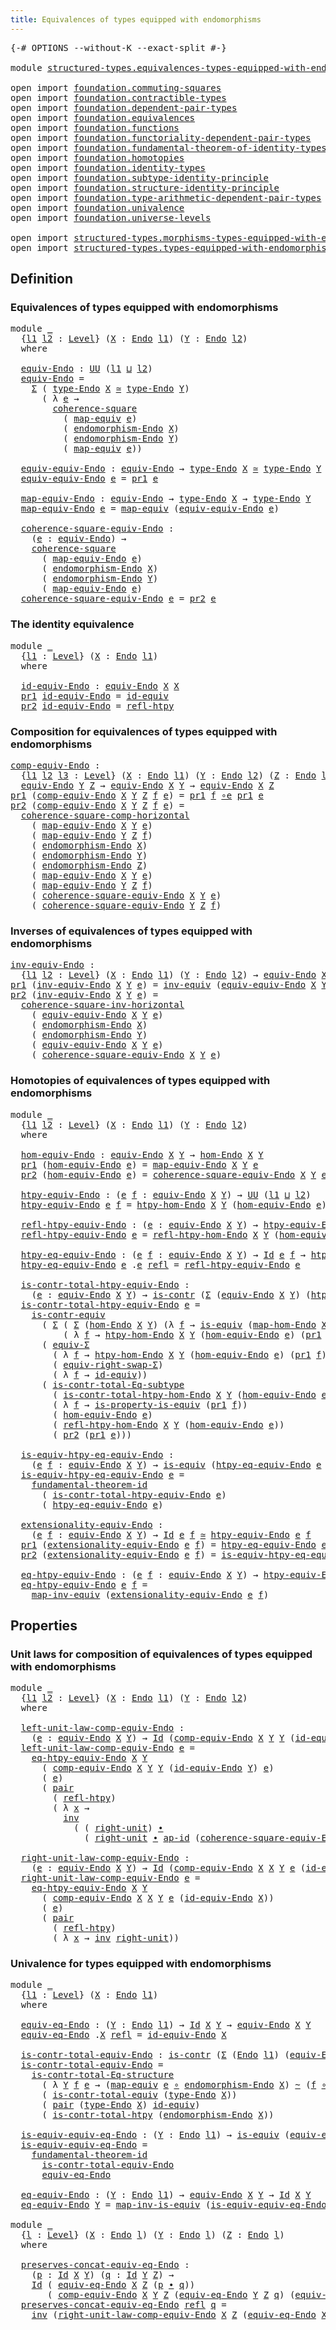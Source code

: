 ```yaml
---
title: Equivalences of types equipped with endomorphisms
---
```


<pre class="Agda"><a id="75" class="Symbol">{-#</a> <a id="79" class="Keyword">OPTIONS</a> <a id="87" class="Pragma">--without-K</a> <a id="99" class="Pragma">--exact-split</a> <a id="113" class="Symbol">#-}</a>

<a id="118" class="Keyword">module</a> <a id="125" href="structured-types.equivalences-types-equipped-with-endomorphisms.html" class="Module">structured-types.equivalences-types-equipped-with-endomorphisms</a> <a id="189" class="Keyword">where</a>

<a id="196" class="Keyword">open</a> <a id="201" class="Keyword">import</a> <a id="208" href="foundation.commuting-squares.html" class="Module">foundation.commuting-squares</a>
<a id="237" class="Keyword">open</a> <a id="242" class="Keyword">import</a> <a id="249" href="foundation.contractible-types.html" class="Module">foundation.contractible-types</a>
<a id="279" class="Keyword">open</a> <a id="284" class="Keyword">import</a> <a id="291" href="foundation.dependent-pair-types.html" class="Module">foundation.dependent-pair-types</a>
<a id="323" class="Keyword">open</a> <a id="328" class="Keyword">import</a> <a id="335" href="foundation.equivalences.html" class="Module">foundation.equivalences</a>
<a id="359" class="Keyword">open</a> <a id="364" class="Keyword">import</a> <a id="371" href="foundation.functions.html" class="Module">foundation.functions</a>
<a id="392" class="Keyword">open</a> <a id="397" class="Keyword">import</a> <a id="404" href="foundation.functoriality-dependent-pair-types.html" class="Module">foundation.functoriality-dependent-pair-types</a>
<a id="450" class="Keyword">open</a> <a id="455" class="Keyword">import</a> <a id="462" href="foundation.fundamental-theorem-of-identity-types.html" class="Module">foundation.fundamental-theorem-of-identity-types</a>
<a id="511" class="Keyword">open</a> <a id="516" class="Keyword">import</a> <a id="523" href="foundation.homotopies.html" class="Module">foundation.homotopies</a>
<a id="545" class="Keyword">open</a> <a id="550" class="Keyword">import</a> <a id="557" href="foundation.identity-types.html" class="Module">foundation.identity-types</a>
<a id="583" class="Keyword">open</a> <a id="588" class="Keyword">import</a> <a id="595" href="foundation.subtype-identity-principle.html" class="Module">foundation.subtype-identity-principle</a>
<a id="633" class="Keyword">open</a> <a id="638" class="Keyword">import</a> <a id="645" href="foundation.structure-identity-principle.html" class="Module">foundation.structure-identity-principle</a>
<a id="685" class="Keyword">open</a> <a id="690" class="Keyword">import</a> <a id="697" href="foundation.type-arithmetic-dependent-pair-types.html" class="Module">foundation.type-arithmetic-dependent-pair-types</a>
<a id="745" class="Keyword">open</a> <a id="750" class="Keyword">import</a> <a id="757" href="foundation.univalence.html" class="Module">foundation.univalence</a>
<a id="779" class="Keyword">open</a> <a id="784" class="Keyword">import</a> <a id="791" href="foundation.universe-levels.html" class="Module">foundation.universe-levels</a>

<a id="819" class="Keyword">open</a> <a id="824" class="Keyword">import</a> <a id="831" href="structured-types.morphisms-types-equipped-with-endomorphisms.html" class="Module">structured-types.morphisms-types-equipped-with-endomorphisms</a>
<a id="892" class="Keyword">open</a> <a id="897" class="Keyword">import</a> <a id="904" href="structured-types.types-equipped-with-endomorphisms.html" class="Module">structured-types.types-equipped-with-endomorphisms</a>
</pre>
## Definition

### Equivalences of types equipped with endomorphisms

<pre class="Agda"><a id="1038" class="Keyword">module</a> <a id="1045" href="structured-types.equivalences-types-equipped-with-endomorphisms.html#1045" class="Module">_</a>
  <a id="1049" class="Symbol">{</a><a id="1050" href="structured-types.equivalences-types-equipped-with-endomorphisms.html#1050" class="Bound">l1</a> <a id="1053" href="structured-types.equivalences-types-equipped-with-endomorphisms.html#1053" class="Bound">l2</a> <a id="1056" class="Symbol">:</a> <a id="1058" href="Agda.Primitive.html#597" class="Postulate">Level</a><a id="1063" class="Symbol">}</a> <a id="1065" class="Symbol">(</a><a id="1066" href="structured-types.equivalences-types-equipped-with-endomorphisms.html#1066" class="Bound">X</a> <a id="1068" class="Symbol">:</a> <a id="1070" href="structured-types.types-equipped-with-endomorphisms.html#454" class="Function">Endo</a> <a id="1075" href="structured-types.equivalences-types-equipped-with-endomorphisms.html#1050" class="Bound">l1</a><a id="1077" class="Symbol">)</a> <a id="1079" class="Symbol">(</a><a id="1080" href="structured-types.equivalences-types-equipped-with-endomorphisms.html#1080" class="Bound">Y</a> <a id="1082" class="Symbol">:</a> <a id="1084" href="structured-types.types-equipped-with-endomorphisms.html#454" class="Function">Endo</a> <a id="1089" href="structured-types.equivalences-types-equipped-with-endomorphisms.html#1053" class="Bound">l2</a><a id="1091" class="Symbol">)</a>
  <a id="1095" class="Keyword">where</a>

  <a id="1104" href="structured-types.equivalences-types-equipped-with-endomorphisms.html#1104" class="Function">equiv-Endo</a> <a id="1115" class="Symbol">:</a> <a id="1117" href="foundation-core.universe-levels.html#235" class="Primitive">UU</a> <a id="1120" class="Symbol">(</a><a id="1121" href="structured-types.equivalences-types-equipped-with-endomorphisms.html#1050" class="Bound">l1</a> <a id="1124" href="Agda.Primitive.html#810" class="Primitive Operator">⊔</a> <a id="1126" href="structured-types.equivalences-types-equipped-with-endomorphisms.html#1053" class="Bound">l2</a><a id="1128" class="Symbol">)</a>
  <a id="1132" href="structured-types.equivalences-types-equipped-with-endomorphisms.html#1104" class="Function">equiv-Endo</a> <a id="1143" class="Symbol">=</a>
    <a id="1149" href="foundation-core.dependent-pair-types.html#515" class="Record">Σ</a> <a id="1151" class="Symbol">(</a> <a id="1153" href="structured-types.types-equipped-with-endomorphisms.html#558" class="Function">type-Endo</a> <a id="1163" href="structured-types.equivalences-types-equipped-with-endomorphisms.html#1066" class="Bound">X</a> <a id="1165" href="foundation-core.equivalences.html#1621" class="Function Operator">≃</a> <a id="1167" href="structured-types.types-equipped-with-endomorphisms.html#558" class="Function">type-Endo</a> <a id="1177" href="structured-types.equivalences-types-equipped-with-endomorphisms.html#1080" class="Bound">Y</a><a id="1178" class="Symbol">)</a>
      <a id="1186" class="Symbol">(</a> <a id="1188" class="Symbol">λ</a> <a id="1190" href="structured-types.equivalences-types-equipped-with-endomorphisms.html#1190" class="Bound">e</a> <a id="1192" class="Symbol">→</a>
        <a id="1202" href="foundation-core.commuting-squares.html#545" class="Function">coherence-square</a>
          <a id="1229" class="Symbol">(</a> <a id="1231" href="foundation-core.equivalences.html#1821" class="Function">map-equiv</a> <a id="1241" href="structured-types.equivalences-types-equipped-with-endomorphisms.html#1190" class="Bound">e</a><a id="1242" class="Symbol">)</a>
          <a id="1254" class="Symbol">(</a> <a id="1256" href="structured-types.types-equipped-with-endomorphisms.html#598" class="Function">endomorphism-Endo</a> <a id="1274" href="structured-types.equivalences-types-equipped-with-endomorphisms.html#1066" class="Bound">X</a><a id="1275" class="Symbol">)</a>
          <a id="1287" class="Symbol">(</a> <a id="1289" href="structured-types.types-equipped-with-endomorphisms.html#598" class="Function">endomorphism-Endo</a> <a id="1307" href="structured-types.equivalences-types-equipped-with-endomorphisms.html#1080" class="Bound">Y</a><a id="1308" class="Symbol">)</a>
          <a id="1320" class="Symbol">(</a> <a id="1322" href="foundation-core.equivalences.html#1821" class="Function">map-equiv</a> <a id="1332" href="structured-types.equivalences-types-equipped-with-endomorphisms.html#1190" class="Bound">e</a><a id="1333" class="Symbol">))</a>

  <a id="1339" href="structured-types.equivalences-types-equipped-with-endomorphisms.html#1339" class="Function">equiv-equiv-Endo</a> <a id="1356" class="Symbol">:</a> <a id="1358" href="structured-types.equivalences-types-equipped-with-endomorphisms.html#1104" class="Function">equiv-Endo</a> <a id="1369" class="Symbol">→</a> <a id="1371" href="structured-types.types-equipped-with-endomorphisms.html#558" class="Function">type-Endo</a> <a id="1381" href="structured-types.equivalences-types-equipped-with-endomorphisms.html#1066" class="Bound">X</a> <a id="1383" href="foundation-core.equivalences.html#1621" class="Function Operator">≃</a> <a id="1385" href="structured-types.types-equipped-with-endomorphisms.html#558" class="Function">type-Endo</a> <a id="1395" href="structured-types.equivalences-types-equipped-with-endomorphisms.html#1080" class="Bound">Y</a>
  <a id="1399" href="structured-types.equivalences-types-equipped-with-endomorphisms.html#1339" class="Function">equiv-equiv-Endo</a> <a id="1416" href="structured-types.equivalences-types-equipped-with-endomorphisms.html#1416" class="Bound">e</a> <a id="1418" class="Symbol">=</a> <a id="1420" href="foundation-core.dependent-pair-types.html#605" class="Field">pr1</a> <a id="1424" href="structured-types.equivalences-types-equipped-with-endomorphisms.html#1416" class="Bound">e</a>
  
  <a id="1431" href="structured-types.equivalences-types-equipped-with-endomorphisms.html#1431" class="Function">map-equiv-Endo</a> <a id="1446" class="Symbol">:</a> <a id="1448" href="structured-types.equivalences-types-equipped-with-endomorphisms.html#1104" class="Function">equiv-Endo</a> <a id="1459" class="Symbol">→</a> <a id="1461" href="structured-types.types-equipped-with-endomorphisms.html#558" class="Function">type-Endo</a> <a id="1471" href="structured-types.equivalences-types-equipped-with-endomorphisms.html#1066" class="Bound">X</a> <a id="1473" class="Symbol">→</a> <a id="1475" href="structured-types.types-equipped-with-endomorphisms.html#558" class="Function">type-Endo</a> <a id="1485" href="structured-types.equivalences-types-equipped-with-endomorphisms.html#1080" class="Bound">Y</a>
  <a id="1489" href="structured-types.equivalences-types-equipped-with-endomorphisms.html#1431" class="Function">map-equiv-Endo</a> <a id="1504" href="structured-types.equivalences-types-equipped-with-endomorphisms.html#1504" class="Bound">e</a> <a id="1506" class="Symbol">=</a> <a id="1508" href="foundation-core.equivalences.html#1821" class="Function">map-equiv</a> <a id="1518" class="Symbol">(</a><a id="1519" href="structured-types.equivalences-types-equipped-with-endomorphisms.html#1339" class="Function">equiv-equiv-Endo</a> <a id="1536" href="structured-types.equivalences-types-equipped-with-endomorphisms.html#1504" class="Bound">e</a><a id="1537" class="Symbol">)</a>

  <a id="1542" href="structured-types.equivalences-types-equipped-with-endomorphisms.html#1542" class="Function">coherence-square-equiv-Endo</a> <a id="1570" class="Symbol">:</a>
    <a id="1576" class="Symbol">(</a><a id="1577" href="structured-types.equivalences-types-equipped-with-endomorphisms.html#1577" class="Bound">e</a> <a id="1579" class="Symbol">:</a> <a id="1581" href="structured-types.equivalences-types-equipped-with-endomorphisms.html#1104" class="Function">equiv-Endo</a><a id="1591" class="Symbol">)</a> <a id="1593" class="Symbol">→</a>
    <a id="1599" href="foundation-core.commuting-squares.html#545" class="Function">coherence-square</a>
      <a id="1622" class="Symbol">(</a> <a id="1624" href="structured-types.equivalences-types-equipped-with-endomorphisms.html#1431" class="Function">map-equiv-Endo</a> <a id="1639" href="structured-types.equivalences-types-equipped-with-endomorphisms.html#1577" class="Bound">e</a><a id="1640" class="Symbol">)</a>
      <a id="1648" class="Symbol">(</a> <a id="1650" href="structured-types.types-equipped-with-endomorphisms.html#598" class="Function">endomorphism-Endo</a> <a id="1668" href="structured-types.equivalences-types-equipped-with-endomorphisms.html#1066" class="Bound">X</a><a id="1669" class="Symbol">)</a>
      <a id="1677" class="Symbol">(</a> <a id="1679" href="structured-types.types-equipped-with-endomorphisms.html#598" class="Function">endomorphism-Endo</a> <a id="1697" href="structured-types.equivalences-types-equipped-with-endomorphisms.html#1080" class="Bound">Y</a><a id="1698" class="Symbol">)</a>
      <a id="1706" class="Symbol">(</a> <a id="1708" href="structured-types.equivalences-types-equipped-with-endomorphisms.html#1431" class="Function">map-equiv-Endo</a> <a id="1723" href="structured-types.equivalences-types-equipped-with-endomorphisms.html#1577" class="Bound">e</a><a id="1724" class="Symbol">)</a>
  <a id="1728" href="structured-types.equivalences-types-equipped-with-endomorphisms.html#1542" class="Function">coherence-square-equiv-Endo</a> <a id="1756" href="structured-types.equivalences-types-equipped-with-endomorphisms.html#1756" class="Bound">e</a> <a id="1758" class="Symbol">=</a> <a id="1760" href="foundation-core.dependent-pair-types.html#617" class="Field">pr2</a> <a id="1764" href="structured-types.equivalences-types-equipped-with-endomorphisms.html#1756" class="Bound">e</a>
</pre>
### The identity equivalence 

<pre class="Agda"><a id="1810" class="Keyword">module</a> <a id="1817" href="structured-types.equivalences-types-equipped-with-endomorphisms.html#1817" class="Module">_</a>
  <a id="1821" class="Symbol">{</a><a id="1822" href="structured-types.equivalences-types-equipped-with-endomorphisms.html#1822" class="Bound">l1</a> <a id="1825" class="Symbol">:</a> <a id="1827" href="Agda.Primitive.html#597" class="Postulate">Level</a><a id="1832" class="Symbol">}</a> <a id="1834" class="Symbol">(</a><a id="1835" href="structured-types.equivalences-types-equipped-with-endomorphisms.html#1835" class="Bound">X</a> <a id="1837" class="Symbol">:</a> <a id="1839" href="structured-types.types-equipped-with-endomorphisms.html#454" class="Function">Endo</a> <a id="1844" href="structured-types.equivalences-types-equipped-with-endomorphisms.html#1822" class="Bound">l1</a><a id="1846" class="Symbol">)</a>
  <a id="1850" class="Keyword">where</a>

  <a id="1859" href="structured-types.equivalences-types-equipped-with-endomorphisms.html#1859" class="Function">id-equiv-Endo</a> <a id="1873" class="Symbol">:</a> <a id="1875" href="structured-types.equivalences-types-equipped-with-endomorphisms.html#1104" class="Function">equiv-Endo</a> <a id="1886" href="structured-types.equivalences-types-equipped-with-endomorphisms.html#1835" class="Bound">X</a> <a id="1888" href="structured-types.equivalences-types-equipped-with-endomorphisms.html#1835" class="Bound">X</a>
  <a id="1892" href="foundation-core.dependent-pair-types.html#605" class="Field">pr1</a> <a id="1896" href="structured-types.equivalences-types-equipped-with-endomorphisms.html#1859" class="Function">id-equiv-Endo</a> <a id="1910" class="Symbol">=</a> <a id="1912" href="foundation-core.equivalences.html#2494" class="Function">id-equiv</a>
  <a id="1923" href="foundation-core.dependent-pair-types.html#617" class="Field">pr2</a> <a id="1927" href="structured-types.equivalences-types-equipped-with-endomorphisms.html#1859" class="Function">id-equiv-Endo</a> <a id="1941" class="Symbol">=</a> <a id="1943" href="foundation-core.homotopies.html#1368" class="Function">refl-htpy</a>
</pre>
### Composition for equivalences of types equipped with endomorphisms

<pre class="Agda"><a id="comp-equiv-Endo"></a><a id="2037" href="structured-types.equivalences-types-equipped-with-endomorphisms.html#2037" class="Function">comp-equiv-Endo</a> <a id="2053" class="Symbol">:</a>
  <a id="2057" class="Symbol">{</a><a id="2058" href="structured-types.equivalences-types-equipped-with-endomorphisms.html#2058" class="Bound">l1</a> <a id="2061" href="structured-types.equivalences-types-equipped-with-endomorphisms.html#2061" class="Bound">l2</a> <a id="2064" href="structured-types.equivalences-types-equipped-with-endomorphisms.html#2064" class="Bound">l3</a> <a id="2067" class="Symbol">:</a> <a id="2069" href="Agda.Primitive.html#597" class="Postulate">Level</a><a id="2074" class="Symbol">}</a> <a id="2076" class="Symbol">(</a><a id="2077" href="structured-types.equivalences-types-equipped-with-endomorphisms.html#2077" class="Bound">X</a> <a id="2079" class="Symbol">:</a> <a id="2081" href="structured-types.types-equipped-with-endomorphisms.html#454" class="Function">Endo</a> <a id="2086" href="structured-types.equivalences-types-equipped-with-endomorphisms.html#2058" class="Bound">l1</a><a id="2088" class="Symbol">)</a> <a id="2090" class="Symbol">(</a><a id="2091" href="structured-types.equivalences-types-equipped-with-endomorphisms.html#2091" class="Bound">Y</a> <a id="2093" class="Symbol">:</a> <a id="2095" href="structured-types.types-equipped-with-endomorphisms.html#454" class="Function">Endo</a> <a id="2100" href="structured-types.equivalences-types-equipped-with-endomorphisms.html#2061" class="Bound">l2</a><a id="2102" class="Symbol">)</a> <a id="2104" class="Symbol">(</a><a id="2105" href="structured-types.equivalences-types-equipped-with-endomorphisms.html#2105" class="Bound">Z</a> <a id="2107" class="Symbol">:</a> <a id="2109" href="structured-types.types-equipped-with-endomorphisms.html#454" class="Function">Endo</a> <a id="2114" href="structured-types.equivalences-types-equipped-with-endomorphisms.html#2064" class="Bound">l3</a><a id="2116" class="Symbol">)</a> <a id="2118" class="Symbol">→</a>
  <a id="2122" href="structured-types.equivalences-types-equipped-with-endomorphisms.html#1104" class="Function">equiv-Endo</a> <a id="2133" href="structured-types.equivalences-types-equipped-with-endomorphisms.html#2091" class="Bound">Y</a> <a id="2135" href="structured-types.equivalences-types-equipped-with-endomorphisms.html#2105" class="Bound">Z</a> <a id="2137" class="Symbol">→</a> <a id="2139" href="structured-types.equivalences-types-equipped-with-endomorphisms.html#1104" class="Function">equiv-Endo</a> <a id="2150" href="structured-types.equivalences-types-equipped-with-endomorphisms.html#2077" class="Bound">X</a> <a id="2152" href="structured-types.equivalences-types-equipped-with-endomorphisms.html#2091" class="Bound">Y</a> <a id="2154" class="Symbol">→</a> <a id="2156" href="structured-types.equivalences-types-equipped-with-endomorphisms.html#1104" class="Function">equiv-Endo</a> <a id="2167" href="structured-types.equivalences-types-equipped-with-endomorphisms.html#2077" class="Bound">X</a> <a id="2169" href="structured-types.equivalences-types-equipped-with-endomorphisms.html#2105" class="Bound">Z</a>
<a id="2171" href="foundation-core.dependent-pair-types.html#605" class="Field">pr1</a> <a id="2175" class="Symbol">(</a><a id="2176" href="structured-types.equivalences-types-equipped-with-endomorphisms.html#2037" class="Function">comp-equiv-Endo</a> <a id="2192" href="structured-types.equivalences-types-equipped-with-endomorphisms.html#2192" class="Bound">X</a> <a id="2194" href="structured-types.equivalences-types-equipped-with-endomorphisms.html#2194" class="Bound">Y</a> <a id="2196" href="structured-types.equivalences-types-equipped-with-endomorphisms.html#2196" class="Bound">Z</a> <a id="2198" href="structured-types.equivalences-types-equipped-with-endomorphisms.html#2198" class="Bound">f</a> <a id="2200" href="structured-types.equivalences-types-equipped-with-endomorphisms.html#2200" class="Bound">e</a><a id="2201" class="Symbol">)</a> <a id="2203" class="Symbol">=</a> <a id="2205" href="foundation-core.dependent-pair-types.html#605" class="Field">pr1</a> <a id="2209" href="structured-types.equivalences-types-equipped-with-endomorphisms.html#2198" class="Bound">f</a> <a id="2211" href="foundation-core.equivalences.html#7869" class="Function Operator">∘e</a> <a id="2214" href="foundation-core.dependent-pair-types.html#605" class="Field">pr1</a> <a id="2218" href="structured-types.equivalences-types-equipped-with-endomorphisms.html#2200" class="Bound">e</a>
<a id="2220" href="foundation-core.dependent-pair-types.html#617" class="Field">pr2</a> <a id="2224" class="Symbol">(</a><a id="2225" href="structured-types.equivalences-types-equipped-with-endomorphisms.html#2037" class="Function">comp-equiv-Endo</a> <a id="2241" href="structured-types.equivalences-types-equipped-with-endomorphisms.html#2241" class="Bound">X</a> <a id="2243" href="structured-types.equivalences-types-equipped-with-endomorphisms.html#2243" class="Bound">Y</a> <a id="2245" href="structured-types.equivalences-types-equipped-with-endomorphisms.html#2245" class="Bound">Z</a> <a id="2247" href="structured-types.equivalences-types-equipped-with-endomorphisms.html#2247" class="Bound">f</a> <a id="2249" href="structured-types.equivalences-types-equipped-with-endomorphisms.html#2249" class="Bound">e</a><a id="2250" class="Symbol">)</a> <a id="2252" class="Symbol">=</a>
  <a id="2256" href="foundation-core.commuting-squares.html#881" class="Function">coherence-square-comp-horizontal</a>
    <a id="2293" class="Symbol">(</a> <a id="2295" href="structured-types.equivalences-types-equipped-with-endomorphisms.html#1431" class="Function">map-equiv-Endo</a> <a id="2310" href="structured-types.equivalences-types-equipped-with-endomorphisms.html#2241" class="Bound">X</a> <a id="2312" href="structured-types.equivalences-types-equipped-with-endomorphisms.html#2243" class="Bound">Y</a> <a id="2314" href="structured-types.equivalences-types-equipped-with-endomorphisms.html#2249" class="Bound">e</a><a id="2315" class="Symbol">)</a>
    <a id="2321" class="Symbol">(</a> <a id="2323" href="structured-types.equivalences-types-equipped-with-endomorphisms.html#1431" class="Function">map-equiv-Endo</a> <a id="2338" href="structured-types.equivalences-types-equipped-with-endomorphisms.html#2243" class="Bound">Y</a> <a id="2340" href="structured-types.equivalences-types-equipped-with-endomorphisms.html#2245" class="Bound">Z</a> <a id="2342" href="structured-types.equivalences-types-equipped-with-endomorphisms.html#2247" class="Bound">f</a><a id="2343" class="Symbol">)</a>
    <a id="2349" class="Symbol">(</a> <a id="2351" href="structured-types.types-equipped-with-endomorphisms.html#598" class="Function">endomorphism-Endo</a> <a id="2369" href="structured-types.equivalences-types-equipped-with-endomorphisms.html#2241" class="Bound">X</a><a id="2370" class="Symbol">)</a>
    <a id="2376" class="Symbol">(</a> <a id="2378" href="structured-types.types-equipped-with-endomorphisms.html#598" class="Function">endomorphism-Endo</a> <a id="2396" href="structured-types.equivalences-types-equipped-with-endomorphisms.html#2243" class="Bound">Y</a><a id="2397" class="Symbol">)</a>
    <a id="2403" class="Symbol">(</a> <a id="2405" href="structured-types.types-equipped-with-endomorphisms.html#598" class="Function">endomorphism-Endo</a> <a id="2423" href="structured-types.equivalences-types-equipped-with-endomorphisms.html#2245" class="Bound">Z</a><a id="2424" class="Symbol">)</a>
    <a id="2430" class="Symbol">(</a> <a id="2432" href="structured-types.equivalences-types-equipped-with-endomorphisms.html#1431" class="Function">map-equiv-Endo</a> <a id="2447" href="structured-types.equivalences-types-equipped-with-endomorphisms.html#2241" class="Bound">X</a> <a id="2449" href="structured-types.equivalences-types-equipped-with-endomorphisms.html#2243" class="Bound">Y</a> <a id="2451" href="structured-types.equivalences-types-equipped-with-endomorphisms.html#2249" class="Bound">e</a><a id="2452" class="Symbol">)</a>
    <a id="2458" class="Symbol">(</a> <a id="2460" href="structured-types.equivalences-types-equipped-with-endomorphisms.html#1431" class="Function">map-equiv-Endo</a> <a id="2475" href="structured-types.equivalences-types-equipped-with-endomorphisms.html#2243" class="Bound">Y</a> <a id="2477" href="structured-types.equivalences-types-equipped-with-endomorphisms.html#2245" class="Bound">Z</a> <a id="2479" href="structured-types.equivalences-types-equipped-with-endomorphisms.html#2247" class="Bound">f</a><a id="2480" class="Symbol">)</a>
    <a id="2486" class="Symbol">(</a> <a id="2488" href="structured-types.equivalences-types-equipped-with-endomorphisms.html#1542" class="Function">coherence-square-equiv-Endo</a> <a id="2516" href="structured-types.equivalences-types-equipped-with-endomorphisms.html#2241" class="Bound">X</a> <a id="2518" href="structured-types.equivalences-types-equipped-with-endomorphisms.html#2243" class="Bound">Y</a> <a id="2520" href="structured-types.equivalences-types-equipped-with-endomorphisms.html#2249" class="Bound">e</a><a id="2521" class="Symbol">)</a>
    <a id="2527" class="Symbol">(</a> <a id="2529" href="structured-types.equivalences-types-equipped-with-endomorphisms.html#1542" class="Function">coherence-square-equiv-Endo</a> <a id="2557" href="structured-types.equivalences-types-equipped-with-endomorphisms.html#2243" class="Bound">Y</a> <a id="2559" href="structured-types.equivalences-types-equipped-with-endomorphisms.html#2245" class="Bound">Z</a> <a id="2561" href="structured-types.equivalences-types-equipped-with-endomorphisms.html#2247" class="Bound">f</a><a id="2562" class="Symbol">)</a>
</pre>
### Inverses of equivalences of types equipped with endomorphisms

<pre class="Agda"><a id="inv-equiv-Endo"></a><a id="2644" href="structured-types.equivalences-types-equipped-with-endomorphisms.html#2644" class="Function">inv-equiv-Endo</a> <a id="2659" class="Symbol">:</a>
  <a id="2663" class="Symbol">{</a><a id="2664" href="structured-types.equivalences-types-equipped-with-endomorphisms.html#2664" class="Bound">l1</a> <a id="2667" href="structured-types.equivalences-types-equipped-with-endomorphisms.html#2667" class="Bound">l2</a> <a id="2670" class="Symbol">:</a> <a id="2672" href="Agda.Primitive.html#597" class="Postulate">Level</a><a id="2677" class="Symbol">}</a> <a id="2679" class="Symbol">(</a><a id="2680" href="structured-types.equivalences-types-equipped-with-endomorphisms.html#2680" class="Bound">X</a> <a id="2682" class="Symbol">:</a> <a id="2684" href="structured-types.types-equipped-with-endomorphisms.html#454" class="Function">Endo</a> <a id="2689" href="structured-types.equivalences-types-equipped-with-endomorphisms.html#2664" class="Bound">l1</a><a id="2691" class="Symbol">)</a> <a id="2693" class="Symbol">(</a><a id="2694" href="structured-types.equivalences-types-equipped-with-endomorphisms.html#2694" class="Bound">Y</a> <a id="2696" class="Symbol">:</a> <a id="2698" href="structured-types.types-equipped-with-endomorphisms.html#454" class="Function">Endo</a> <a id="2703" href="structured-types.equivalences-types-equipped-with-endomorphisms.html#2667" class="Bound">l2</a><a id="2705" class="Symbol">)</a> <a id="2707" class="Symbol">→</a> <a id="2709" href="structured-types.equivalences-types-equipped-with-endomorphisms.html#1104" class="Function">equiv-Endo</a> <a id="2720" href="structured-types.equivalences-types-equipped-with-endomorphisms.html#2680" class="Bound">X</a> <a id="2722" href="structured-types.equivalences-types-equipped-with-endomorphisms.html#2694" class="Bound">Y</a> <a id="2724" class="Symbol">→</a> <a id="2726" href="structured-types.equivalences-types-equipped-with-endomorphisms.html#1104" class="Function">equiv-Endo</a> <a id="2737" href="structured-types.equivalences-types-equipped-with-endomorphisms.html#2694" class="Bound">Y</a> <a id="2739" href="structured-types.equivalences-types-equipped-with-endomorphisms.html#2680" class="Bound">X</a>
<a id="2741" href="foundation-core.dependent-pair-types.html#605" class="Field">pr1</a> <a id="2745" class="Symbol">(</a><a id="2746" href="structured-types.equivalences-types-equipped-with-endomorphisms.html#2644" class="Function">inv-equiv-Endo</a> <a id="2761" href="structured-types.equivalences-types-equipped-with-endomorphisms.html#2761" class="Bound">X</a> <a id="2763" href="structured-types.equivalences-types-equipped-with-endomorphisms.html#2763" class="Bound">Y</a> <a id="2765" href="structured-types.equivalences-types-equipped-with-endomorphisms.html#2765" class="Bound">e</a><a id="2766" class="Symbol">)</a> <a id="2768" class="Symbol">=</a> <a id="2770" href="foundation-core.equivalences.html#5721" class="Function">inv-equiv</a> <a id="2780" class="Symbol">(</a><a id="2781" href="structured-types.equivalences-types-equipped-with-endomorphisms.html#1339" class="Function">equiv-equiv-Endo</a> <a id="2798" href="structured-types.equivalences-types-equipped-with-endomorphisms.html#2761" class="Bound">X</a> <a id="2800" href="structured-types.equivalences-types-equipped-with-endomorphisms.html#2763" class="Bound">Y</a> <a id="2802" href="structured-types.equivalences-types-equipped-with-endomorphisms.html#2765" class="Bound">e</a><a id="2803" class="Symbol">)</a>
<a id="2805" href="foundation-core.dependent-pair-types.html#617" class="Field">pr2</a> <a id="2809" class="Symbol">(</a><a id="2810" href="structured-types.equivalences-types-equipped-with-endomorphisms.html#2644" class="Function">inv-equiv-Endo</a> <a id="2825" href="structured-types.equivalences-types-equipped-with-endomorphisms.html#2825" class="Bound">X</a> <a id="2827" href="structured-types.equivalences-types-equipped-with-endomorphisms.html#2827" class="Bound">Y</a> <a id="2829" href="structured-types.equivalences-types-equipped-with-endomorphisms.html#2829" class="Bound">e</a><a id="2830" class="Symbol">)</a> <a id="2832" class="Symbol">=</a>
  <a id="2836" href="foundation.commuting-squares.html#708" class="Function">coherence-square-inv-horizontal</a>
    <a id="2872" class="Symbol">(</a> <a id="2874" href="structured-types.equivalences-types-equipped-with-endomorphisms.html#1339" class="Function">equiv-equiv-Endo</a> <a id="2891" href="structured-types.equivalences-types-equipped-with-endomorphisms.html#2825" class="Bound">X</a> <a id="2893" href="structured-types.equivalences-types-equipped-with-endomorphisms.html#2827" class="Bound">Y</a> <a id="2895" href="structured-types.equivalences-types-equipped-with-endomorphisms.html#2829" class="Bound">e</a><a id="2896" class="Symbol">)</a>
    <a id="2902" class="Symbol">(</a> <a id="2904" href="structured-types.types-equipped-with-endomorphisms.html#598" class="Function">endomorphism-Endo</a> <a id="2922" href="structured-types.equivalences-types-equipped-with-endomorphisms.html#2825" class="Bound">X</a><a id="2923" class="Symbol">)</a>
    <a id="2929" class="Symbol">(</a> <a id="2931" href="structured-types.types-equipped-with-endomorphisms.html#598" class="Function">endomorphism-Endo</a> <a id="2949" href="structured-types.equivalences-types-equipped-with-endomorphisms.html#2827" class="Bound">Y</a><a id="2950" class="Symbol">)</a>
    <a id="2956" class="Symbol">(</a> <a id="2958" href="structured-types.equivalences-types-equipped-with-endomorphisms.html#1339" class="Function">equiv-equiv-Endo</a> <a id="2975" href="structured-types.equivalences-types-equipped-with-endomorphisms.html#2825" class="Bound">X</a> <a id="2977" href="structured-types.equivalences-types-equipped-with-endomorphisms.html#2827" class="Bound">Y</a> <a id="2979" href="structured-types.equivalences-types-equipped-with-endomorphisms.html#2829" class="Bound">e</a><a id="2980" class="Symbol">)</a>
    <a id="2986" class="Symbol">(</a> <a id="2988" href="structured-types.equivalences-types-equipped-with-endomorphisms.html#1542" class="Function">coherence-square-equiv-Endo</a> <a id="3016" href="structured-types.equivalences-types-equipped-with-endomorphisms.html#2825" class="Bound">X</a> <a id="3018" href="structured-types.equivalences-types-equipped-with-endomorphisms.html#2827" class="Bound">Y</a> <a id="3020" href="structured-types.equivalences-types-equipped-with-endomorphisms.html#2829" class="Bound">e</a><a id="3021" class="Symbol">)</a>
</pre>
### Homotopies of equivalences of types equipped with endomorphisms

<pre class="Agda"><a id="3105" class="Keyword">module</a> <a id="3112" href="structured-types.equivalences-types-equipped-with-endomorphisms.html#3112" class="Module">_</a>
  <a id="3116" class="Symbol">{</a><a id="3117" href="structured-types.equivalences-types-equipped-with-endomorphisms.html#3117" class="Bound">l1</a> <a id="3120" href="structured-types.equivalences-types-equipped-with-endomorphisms.html#3120" class="Bound">l2</a> <a id="3123" class="Symbol">:</a> <a id="3125" href="Agda.Primitive.html#597" class="Postulate">Level</a><a id="3130" class="Symbol">}</a> <a id="3132" class="Symbol">(</a><a id="3133" href="structured-types.equivalences-types-equipped-with-endomorphisms.html#3133" class="Bound">X</a> <a id="3135" class="Symbol">:</a> <a id="3137" href="structured-types.types-equipped-with-endomorphisms.html#454" class="Function">Endo</a> <a id="3142" href="structured-types.equivalences-types-equipped-with-endomorphisms.html#3117" class="Bound">l1</a><a id="3144" class="Symbol">)</a> <a id="3146" class="Symbol">(</a><a id="3147" href="structured-types.equivalences-types-equipped-with-endomorphisms.html#3147" class="Bound">Y</a> <a id="3149" class="Symbol">:</a> <a id="3151" href="structured-types.types-equipped-with-endomorphisms.html#454" class="Function">Endo</a> <a id="3156" href="structured-types.equivalences-types-equipped-with-endomorphisms.html#3120" class="Bound">l2</a><a id="3158" class="Symbol">)</a>
  <a id="3162" class="Keyword">where</a>

  <a id="3171" href="structured-types.equivalences-types-equipped-with-endomorphisms.html#3171" class="Function">hom-equiv-Endo</a> <a id="3186" class="Symbol">:</a> <a id="3188" href="structured-types.equivalences-types-equipped-with-endomorphisms.html#1104" class="Function">equiv-Endo</a> <a id="3199" href="structured-types.equivalences-types-equipped-with-endomorphisms.html#3133" class="Bound">X</a> <a id="3201" href="structured-types.equivalences-types-equipped-with-endomorphisms.html#3147" class="Bound">Y</a> <a id="3203" class="Symbol">→</a> <a id="3205" href="structured-types.morphisms-types-equipped-with-endomorphisms.html#845" class="Function">hom-Endo</a> <a id="3214" href="structured-types.equivalences-types-equipped-with-endomorphisms.html#3133" class="Bound">X</a> <a id="3216" href="structured-types.equivalences-types-equipped-with-endomorphisms.html#3147" class="Bound">Y</a>
  <a id="3220" href="foundation-core.dependent-pair-types.html#605" class="Field">pr1</a> <a id="3224" class="Symbol">(</a><a id="3225" href="structured-types.equivalences-types-equipped-with-endomorphisms.html#3171" class="Function">hom-equiv-Endo</a> <a id="3240" href="structured-types.equivalences-types-equipped-with-endomorphisms.html#3240" class="Bound">e</a><a id="3241" class="Symbol">)</a> <a id="3243" class="Symbol">=</a> <a id="3245" href="structured-types.equivalences-types-equipped-with-endomorphisms.html#1431" class="Function">map-equiv-Endo</a> <a id="3260" href="structured-types.equivalences-types-equipped-with-endomorphisms.html#3133" class="Bound">X</a> <a id="3262" href="structured-types.equivalences-types-equipped-with-endomorphisms.html#3147" class="Bound">Y</a> <a id="3264" href="structured-types.equivalences-types-equipped-with-endomorphisms.html#3240" class="Bound">e</a>
  <a id="3268" href="foundation-core.dependent-pair-types.html#617" class="Field">pr2</a> <a id="3272" class="Symbol">(</a><a id="3273" href="structured-types.equivalences-types-equipped-with-endomorphisms.html#3171" class="Function">hom-equiv-Endo</a> <a id="3288" href="structured-types.equivalences-types-equipped-with-endomorphisms.html#3288" class="Bound">e</a><a id="3289" class="Symbol">)</a> <a id="3291" class="Symbol">=</a> <a id="3293" href="structured-types.equivalences-types-equipped-with-endomorphisms.html#1542" class="Function">coherence-square-equiv-Endo</a> <a id="3321" href="structured-types.equivalences-types-equipped-with-endomorphisms.html#3133" class="Bound">X</a> <a id="3323" href="structured-types.equivalences-types-equipped-with-endomorphisms.html#3147" class="Bound">Y</a> <a id="3325" href="structured-types.equivalences-types-equipped-with-endomorphisms.html#3288" class="Bound">e</a>

  <a id="3330" href="structured-types.equivalences-types-equipped-with-endomorphisms.html#3330" class="Function">htpy-equiv-Endo</a> <a id="3346" class="Symbol">:</a> <a id="3348" class="Symbol">(</a><a id="3349" href="structured-types.equivalences-types-equipped-with-endomorphisms.html#3349" class="Bound">e</a> <a id="3351" href="structured-types.equivalences-types-equipped-with-endomorphisms.html#3351" class="Bound">f</a> <a id="3353" class="Symbol">:</a> <a id="3355" href="structured-types.equivalences-types-equipped-with-endomorphisms.html#1104" class="Function">equiv-Endo</a> <a id="3366" href="structured-types.equivalences-types-equipped-with-endomorphisms.html#3133" class="Bound">X</a> <a id="3368" href="structured-types.equivalences-types-equipped-with-endomorphisms.html#3147" class="Bound">Y</a><a id="3369" class="Symbol">)</a> <a id="3371" class="Symbol">→</a> <a id="3373" href="foundation-core.universe-levels.html#235" class="Primitive">UU</a> <a id="3376" class="Symbol">(</a><a id="3377" href="structured-types.equivalences-types-equipped-with-endomorphisms.html#3117" class="Bound">l1</a> <a id="3380" href="Agda.Primitive.html#810" class="Primitive Operator">⊔</a> <a id="3382" href="structured-types.equivalences-types-equipped-with-endomorphisms.html#3120" class="Bound">l2</a><a id="3384" class="Symbol">)</a>
  <a id="3388" href="structured-types.equivalences-types-equipped-with-endomorphisms.html#3330" class="Function">htpy-equiv-Endo</a> <a id="3404" href="structured-types.equivalences-types-equipped-with-endomorphisms.html#3404" class="Bound">e</a> <a id="3406" href="structured-types.equivalences-types-equipped-with-endomorphisms.html#3406" class="Bound">f</a> <a id="3408" class="Symbol">=</a> <a id="3410" href="structured-types.morphisms-types-equipped-with-endomorphisms.html#1431" class="Function">htpy-hom-Endo</a> <a id="3424" href="structured-types.equivalences-types-equipped-with-endomorphisms.html#3133" class="Bound">X</a> <a id="3426" href="structured-types.equivalences-types-equipped-with-endomorphisms.html#3147" class="Bound">Y</a> <a id="3428" class="Symbol">(</a><a id="3429" href="structured-types.equivalences-types-equipped-with-endomorphisms.html#3171" class="Function">hom-equiv-Endo</a> <a id="3444" href="structured-types.equivalences-types-equipped-with-endomorphisms.html#3404" class="Bound">e</a><a id="3445" class="Symbol">)</a> <a id="3447" class="Symbol">(</a><a id="3448" href="structured-types.equivalences-types-equipped-with-endomorphisms.html#3171" class="Function">hom-equiv-Endo</a> <a id="3463" href="structured-types.equivalences-types-equipped-with-endomorphisms.html#3406" class="Bound">f</a><a id="3464" class="Symbol">)</a>

  <a id="3469" href="structured-types.equivalences-types-equipped-with-endomorphisms.html#3469" class="Function">refl-htpy-equiv-Endo</a> <a id="3490" class="Symbol">:</a> <a id="3492" class="Symbol">(</a><a id="3493" href="structured-types.equivalences-types-equipped-with-endomorphisms.html#3493" class="Bound">e</a> <a id="3495" class="Symbol">:</a> <a id="3497" href="structured-types.equivalences-types-equipped-with-endomorphisms.html#1104" class="Function">equiv-Endo</a> <a id="3508" href="structured-types.equivalences-types-equipped-with-endomorphisms.html#3133" class="Bound">X</a> <a id="3510" href="structured-types.equivalences-types-equipped-with-endomorphisms.html#3147" class="Bound">Y</a><a id="3511" class="Symbol">)</a> <a id="3513" class="Symbol">→</a> <a id="3515" href="structured-types.equivalences-types-equipped-with-endomorphisms.html#3330" class="Function">htpy-equiv-Endo</a> <a id="3531" href="structured-types.equivalences-types-equipped-with-endomorphisms.html#3493" class="Bound">e</a> <a id="3533" href="structured-types.equivalences-types-equipped-with-endomorphisms.html#3493" class="Bound">e</a>
  <a id="3537" href="structured-types.equivalences-types-equipped-with-endomorphisms.html#3469" class="Function">refl-htpy-equiv-Endo</a> <a id="3558" href="structured-types.equivalences-types-equipped-with-endomorphisms.html#3558" class="Bound">e</a> <a id="3560" class="Symbol">=</a> <a id="3562" href="structured-types.morphisms-types-equipped-with-endomorphisms.html#1720" class="Function">refl-htpy-hom-Endo</a> <a id="3581" href="structured-types.equivalences-types-equipped-with-endomorphisms.html#3133" class="Bound">X</a> <a id="3583" href="structured-types.equivalences-types-equipped-with-endomorphisms.html#3147" class="Bound">Y</a> <a id="3585" class="Symbol">(</a><a id="3586" href="structured-types.equivalences-types-equipped-with-endomorphisms.html#3171" class="Function">hom-equiv-Endo</a> <a id="3601" href="structured-types.equivalences-types-equipped-with-endomorphisms.html#3558" class="Bound">e</a><a id="3602" class="Symbol">)</a>

  <a id="3607" href="structured-types.equivalences-types-equipped-with-endomorphisms.html#3607" class="Function">htpy-eq-equiv-Endo</a> <a id="3626" class="Symbol">:</a> <a id="3628" class="Symbol">(</a><a id="3629" href="structured-types.equivalences-types-equipped-with-endomorphisms.html#3629" class="Bound">e</a> <a id="3631" href="structured-types.equivalences-types-equipped-with-endomorphisms.html#3631" class="Bound">f</a> <a id="3633" class="Symbol">:</a> <a id="3635" href="structured-types.equivalences-types-equipped-with-endomorphisms.html#1104" class="Function">equiv-Endo</a> <a id="3646" href="structured-types.equivalences-types-equipped-with-endomorphisms.html#3133" class="Bound">X</a> <a id="3648" href="structured-types.equivalences-types-equipped-with-endomorphisms.html#3147" class="Bound">Y</a><a id="3649" class="Symbol">)</a> <a id="3651" class="Symbol">→</a> <a id="3653" href="foundation-core.identity-types.html#1767" class="Datatype">Id</a> <a id="3656" href="structured-types.equivalences-types-equipped-with-endomorphisms.html#3629" class="Bound">e</a> <a id="3658" href="structured-types.equivalences-types-equipped-with-endomorphisms.html#3631" class="Bound">f</a> <a id="3660" class="Symbol">→</a> <a id="3662" href="structured-types.equivalences-types-equipped-with-endomorphisms.html#3330" class="Function">htpy-equiv-Endo</a> <a id="3678" href="structured-types.equivalences-types-equipped-with-endomorphisms.html#3629" class="Bound">e</a> <a id="3680" href="structured-types.equivalences-types-equipped-with-endomorphisms.html#3631" class="Bound">f</a>
  <a id="3684" href="structured-types.equivalences-types-equipped-with-endomorphisms.html#3607" class="Function">htpy-eq-equiv-Endo</a> <a id="3703" href="structured-types.equivalences-types-equipped-with-endomorphisms.html#3703" class="Bound">e</a> <a id="3705" class="DottedPattern Symbol">.</a><a id="3706" href="structured-types.equivalences-types-equipped-with-endomorphisms.html#3703" class="DottedPattern Bound">e</a> <a id="3708" href="foundation-core.identity-types.html#1820" class="InductiveConstructor">refl</a> <a id="3713" class="Symbol">=</a> <a id="3715" href="structured-types.equivalences-types-equipped-with-endomorphisms.html#3469" class="Function">refl-htpy-equiv-Endo</a> <a id="3736" href="structured-types.equivalences-types-equipped-with-endomorphisms.html#3703" class="Bound">e</a>

  <a id="3741" href="structured-types.equivalences-types-equipped-with-endomorphisms.html#3741" class="Function">is-contr-total-htpy-equiv-Endo</a> <a id="3772" class="Symbol">:</a>
    <a id="3778" class="Symbol">(</a><a id="3779" href="structured-types.equivalences-types-equipped-with-endomorphisms.html#3779" class="Bound">e</a> <a id="3781" class="Symbol">:</a> <a id="3783" href="structured-types.equivalences-types-equipped-with-endomorphisms.html#1104" class="Function">equiv-Endo</a> <a id="3794" href="structured-types.equivalences-types-equipped-with-endomorphisms.html#3133" class="Bound">X</a> <a id="3796" href="structured-types.equivalences-types-equipped-with-endomorphisms.html#3147" class="Bound">Y</a><a id="3797" class="Symbol">)</a> <a id="3799" class="Symbol">→</a> <a id="3801" href="foundation-core.contractible-types.html#1006" class="Function">is-contr</a> <a id="3810" class="Symbol">(</a><a id="3811" href="foundation-core.dependent-pair-types.html#515" class="Record">Σ</a> <a id="3813" class="Symbol">(</a><a id="3814" href="structured-types.equivalences-types-equipped-with-endomorphisms.html#1104" class="Function">equiv-Endo</a> <a id="3825" href="structured-types.equivalences-types-equipped-with-endomorphisms.html#3133" class="Bound">X</a> <a id="3827" href="structured-types.equivalences-types-equipped-with-endomorphisms.html#3147" class="Bound">Y</a><a id="3828" class="Symbol">)</a> <a id="3830" class="Symbol">(</a><a id="3831" href="structured-types.equivalences-types-equipped-with-endomorphisms.html#3330" class="Function">htpy-equiv-Endo</a> <a id="3847" href="structured-types.equivalences-types-equipped-with-endomorphisms.html#3779" class="Bound">e</a><a id="3848" class="Symbol">))</a>
  <a id="3853" href="structured-types.equivalences-types-equipped-with-endomorphisms.html#3741" class="Function">is-contr-total-htpy-equiv-Endo</a> <a id="3884" href="structured-types.equivalences-types-equipped-with-endomorphisms.html#3884" class="Bound">e</a> <a id="3886" class="Symbol">=</a>
    <a id="3892" href="foundation-core.contractible-types.html#3304" class="Function">is-contr-equiv</a>
      <a id="3913" class="Symbol">(</a> <a id="3915" href="foundation-core.dependent-pair-types.html#515" class="Record">Σ</a> <a id="3917" class="Symbol">(</a> <a id="3919" href="foundation-core.dependent-pair-types.html#515" class="Record">Σ</a> <a id="3921" class="Symbol">(</a><a id="3922" href="structured-types.morphisms-types-equipped-with-endomorphisms.html#845" class="Function">hom-Endo</a> <a id="3931" href="structured-types.equivalences-types-equipped-with-endomorphisms.html#3133" class="Bound">X</a> <a id="3933" href="structured-types.equivalences-types-equipped-with-endomorphisms.html#3147" class="Bound">Y</a><a id="3934" class="Symbol">)</a> <a id="3936" class="Symbol">(λ</a> <a id="3939" href="structured-types.equivalences-types-equipped-with-endomorphisms.html#3939" class="Bound">f</a> <a id="3941" class="Symbol">→</a> <a id="3943" href="foundation-core.equivalences.html#1556" class="Function">is-equiv</a> <a id="3952" class="Symbol">(</a><a id="3953" href="structured-types.morphisms-types-equipped-with-endomorphisms.html#1000" class="Function">map-hom-Endo</a> <a id="3966" href="structured-types.equivalences-types-equipped-with-endomorphisms.html#3133" class="Bound">X</a> <a id="3968" href="structured-types.equivalences-types-equipped-with-endomorphisms.html#3147" class="Bound">Y</a> <a id="3970" href="structured-types.equivalences-types-equipped-with-endomorphisms.html#3939" class="Bound">f</a><a id="3971" class="Symbol">)))</a>
          <a id="3985" class="Symbol">(</a> <a id="3987" class="Symbol">λ</a> <a id="3989" href="structured-types.equivalences-types-equipped-with-endomorphisms.html#3989" class="Bound">f</a> <a id="3991" class="Symbol">→</a> <a id="3993" href="structured-types.morphisms-types-equipped-with-endomorphisms.html#1431" class="Function">htpy-hom-Endo</a> <a id="4007" href="structured-types.equivalences-types-equipped-with-endomorphisms.html#3133" class="Bound">X</a> <a id="4009" href="structured-types.equivalences-types-equipped-with-endomorphisms.html#3147" class="Bound">Y</a> <a id="4011" class="Symbol">(</a><a id="4012" href="structured-types.equivalences-types-equipped-with-endomorphisms.html#3171" class="Function">hom-equiv-Endo</a> <a id="4027" href="structured-types.equivalences-types-equipped-with-endomorphisms.html#3884" class="Bound">e</a><a id="4028" class="Symbol">)</a> <a id="4030" class="Symbol">(</a><a id="4031" href="foundation-core.dependent-pair-types.html#605" class="Field">pr1</a> <a id="4035" href="structured-types.equivalences-types-equipped-with-endomorphisms.html#3989" class="Bound">f</a><a id="4036" class="Symbol">)))</a>
      <a id="4046" class="Symbol">(</a> <a id="4048" href="foundation-core.functoriality-dependent-pair-types.html#10884" class="Function">equiv-Σ</a>
        <a id="4064" class="Symbol">(</a> <a id="4066" class="Symbol">λ</a> <a id="4068" href="structured-types.equivalences-types-equipped-with-endomorphisms.html#4068" class="Bound">f</a> <a id="4070" class="Symbol">→</a> <a id="4072" href="structured-types.morphisms-types-equipped-with-endomorphisms.html#1431" class="Function">htpy-hom-Endo</a> <a id="4086" href="structured-types.equivalences-types-equipped-with-endomorphisms.html#3133" class="Bound">X</a> <a id="4088" href="structured-types.equivalences-types-equipped-with-endomorphisms.html#3147" class="Bound">Y</a> <a id="4090" class="Symbol">(</a><a id="4091" href="structured-types.equivalences-types-equipped-with-endomorphisms.html#3171" class="Function">hom-equiv-Endo</a> <a id="4106" href="structured-types.equivalences-types-equipped-with-endomorphisms.html#3884" class="Bound">e</a><a id="4107" class="Symbol">)</a> <a id="4109" class="Symbol">(</a><a id="4110" href="foundation-core.dependent-pair-types.html#605" class="Field">pr1</a> <a id="4114" href="structured-types.equivalences-types-equipped-with-endomorphisms.html#4068" class="Bound">f</a><a id="4115" class="Symbol">))</a>
        <a id="4126" class="Symbol">(</a> <a id="4128" href="foundation-core.type-arithmetic-dependent-pair-types.html#11376" class="Function">equiv-right-swap-Σ</a><a id="4146" class="Symbol">)</a>
        <a id="4156" class="Symbol">(</a> <a id="4158" class="Symbol">λ</a> <a id="4160" href="structured-types.equivalences-types-equipped-with-endomorphisms.html#4160" class="Bound">f</a> <a id="4162" class="Symbol">→</a> <a id="4164" href="foundation-core.equivalences.html#2494" class="Function">id-equiv</a><a id="4172" class="Symbol">))</a>
      <a id="4181" class="Symbol">(</a> <a id="4183" href="foundation-core.subtype-identity-principle.html#1586" class="Function">is-contr-total-Eq-subtype</a>
        <a id="4217" class="Symbol">(</a> <a id="4219" href="structured-types.morphisms-types-equipped-with-endomorphisms.html#2004" class="Function">is-contr-total-htpy-hom-Endo</a> <a id="4248" href="structured-types.equivalences-types-equipped-with-endomorphisms.html#3133" class="Bound">X</a> <a id="4250" href="structured-types.equivalences-types-equipped-with-endomorphisms.html#3147" class="Bound">Y</a> <a id="4252" class="Symbol">(</a><a id="4253" href="structured-types.equivalences-types-equipped-with-endomorphisms.html#3171" class="Function">hom-equiv-Endo</a> <a id="4268" href="structured-types.equivalences-types-equipped-with-endomorphisms.html#3884" class="Bound">e</a><a id="4269" class="Symbol">))</a>
        <a id="4280" class="Symbol">(</a> <a id="4282" class="Symbol">λ</a> <a id="4284" href="structured-types.equivalences-types-equipped-with-endomorphisms.html#4284" class="Bound">f</a> <a id="4286" class="Symbol">→</a> <a id="4288" href="foundation.equivalences.html#11306" class="Function">is-property-is-equiv</a> <a id="4309" class="Symbol">(</a><a id="4310" href="foundation-core.dependent-pair-types.html#605" class="Field">pr1</a> <a id="4314" href="structured-types.equivalences-types-equipped-with-endomorphisms.html#4284" class="Bound">f</a><a id="4315" class="Symbol">))</a>
        <a id="4326" class="Symbol">(</a> <a id="4328" href="structured-types.equivalences-types-equipped-with-endomorphisms.html#3171" class="Function">hom-equiv-Endo</a> <a id="4343" href="structured-types.equivalences-types-equipped-with-endomorphisms.html#3884" class="Bound">e</a><a id="4344" class="Symbol">)</a>
        <a id="4354" class="Symbol">(</a> <a id="4356" href="structured-types.morphisms-types-equipped-with-endomorphisms.html#1720" class="Function">refl-htpy-hom-Endo</a> <a id="4375" href="structured-types.equivalences-types-equipped-with-endomorphisms.html#3133" class="Bound">X</a> <a id="4377" href="structured-types.equivalences-types-equipped-with-endomorphisms.html#3147" class="Bound">Y</a> <a id="4379" class="Symbol">(</a><a id="4380" href="structured-types.equivalences-types-equipped-with-endomorphisms.html#3171" class="Function">hom-equiv-Endo</a> <a id="4395" href="structured-types.equivalences-types-equipped-with-endomorphisms.html#3884" class="Bound">e</a><a id="4396" class="Symbol">))</a>
        <a id="4407" class="Symbol">(</a> <a id="4409" href="foundation-core.dependent-pair-types.html#617" class="Field">pr2</a> <a id="4413" class="Symbol">(</a><a id="4414" href="foundation-core.dependent-pair-types.html#605" class="Field">pr1</a> <a id="4418" href="structured-types.equivalences-types-equipped-with-endomorphisms.html#3884" class="Bound">e</a><a id="4419" class="Symbol">)))</a>

  <a id="4426" href="structured-types.equivalences-types-equipped-with-endomorphisms.html#4426" class="Function">is-equiv-htpy-eq-equiv-Endo</a> <a id="4454" class="Symbol">:</a>
    <a id="4460" class="Symbol">(</a><a id="4461" href="structured-types.equivalences-types-equipped-with-endomorphisms.html#4461" class="Bound">e</a> <a id="4463" href="structured-types.equivalences-types-equipped-with-endomorphisms.html#4463" class="Bound">f</a> <a id="4465" class="Symbol">:</a> <a id="4467" href="structured-types.equivalences-types-equipped-with-endomorphisms.html#1104" class="Function">equiv-Endo</a> <a id="4478" href="structured-types.equivalences-types-equipped-with-endomorphisms.html#3133" class="Bound">X</a> <a id="4480" href="structured-types.equivalences-types-equipped-with-endomorphisms.html#3147" class="Bound">Y</a><a id="4481" class="Symbol">)</a> <a id="4483" class="Symbol">→</a> <a id="4485" href="foundation-core.equivalences.html#1556" class="Function">is-equiv</a> <a id="4494" class="Symbol">(</a><a id="4495" href="structured-types.equivalences-types-equipped-with-endomorphisms.html#3607" class="Function">htpy-eq-equiv-Endo</a> <a id="4514" href="structured-types.equivalences-types-equipped-with-endomorphisms.html#4461" class="Bound">e</a> <a id="4516" href="structured-types.equivalences-types-equipped-with-endomorphisms.html#4463" class="Bound">f</a><a id="4517" class="Symbol">)</a>
  <a id="4521" href="structured-types.equivalences-types-equipped-with-endomorphisms.html#4426" class="Function">is-equiv-htpy-eq-equiv-Endo</a> <a id="4549" href="structured-types.equivalences-types-equipped-with-endomorphisms.html#4549" class="Bound">e</a> <a id="4551" class="Symbol">=</a>
    <a id="4557" href="foundation-core.fundamental-theorem-of-identity-types.html#1894" class="Function">fundamental-theorem-id</a>
      <a id="4586" class="Symbol">(</a> <a id="4588" href="structured-types.equivalences-types-equipped-with-endomorphisms.html#3741" class="Function">is-contr-total-htpy-equiv-Endo</a> <a id="4619" href="structured-types.equivalences-types-equipped-with-endomorphisms.html#4549" class="Bound">e</a><a id="4620" class="Symbol">)</a>
      <a id="4628" class="Symbol">(</a> <a id="4630" href="structured-types.equivalences-types-equipped-with-endomorphisms.html#3607" class="Function">htpy-eq-equiv-Endo</a> <a id="4649" href="structured-types.equivalences-types-equipped-with-endomorphisms.html#4549" class="Bound">e</a><a id="4650" class="Symbol">)</a>

  <a id="4655" href="structured-types.equivalences-types-equipped-with-endomorphisms.html#4655" class="Function">extensionality-equiv-Endo</a> <a id="4681" class="Symbol">:</a>
    <a id="4687" class="Symbol">(</a><a id="4688" href="structured-types.equivalences-types-equipped-with-endomorphisms.html#4688" class="Bound">e</a> <a id="4690" href="structured-types.equivalences-types-equipped-with-endomorphisms.html#4690" class="Bound">f</a> <a id="4692" class="Symbol">:</a> <a id="4694" href="structured-types.equivalences-types-equipped-with-endomorphisms.html#1104" class="Function">equiv-Endo</a> <a id="4705" href="structured-types.equivalences-types-equipped-with-endomorphisms.html#3133" class="Bound">X</a> <a id="4707" href="structured-types.equivalences-types-equipped-with-endomorphisms.html#3147" class="Bound">Y</a><a id="4708" class="Symbol">)</a> <a id="4710" class="Symbol">→</a> <a id="4712" href="foundation-core.identity-types.html#1767" class="Datatype">Id</a> <a id="4715" href="structured-types.equivalences-types-equipped-with-endomorphisms.html#4688" class="Bound">e</a> <a id="4717" href="structured-types.equivalences-types-equipped-with-endomorphisms.html#4690" class="Bound">f</a> <a id="4719" href="foundation-core.equivalences.html#1621" class="Function Operator">≃</a> <a id="4721" href="structured-types.equivalences-types-equipped-with-endomorphisms.html#3330" class="Function">htpy-equiv-Endo</a> <a id="4737" href="structured-types.equivalences-types-equipped-with-endomorphisms.html#4688" class="Bound">e</a> <a id="4739" href="structured-types.equivalences-types-equipped-with-endomorphisms.html#4690" class="Bound">f</a>
  <a id="4743" href="foundation-core.dependent-pair-types.html#605" class="Field">pr1</a> <a id="4747" class="Symbol">(</a><a id="4748" href="structured-types.equivalences-types-equipped-with-endomorphisms.html#4655" class="Function">extensionality-equiv-Endo</a> <a id="4774" href="structured-types.equivalences-types-equipped-with-endomorphisms.html#4774" class="Bound">e</a> <a id="4776" href="structured-types.equivalences-types-equipped-with-endomorphisms.html#4776" class="Bound">f</a><a id="4777" class="Symbol">)</a> <a id="4779" class="Symbol">=</a> <a id="4781" href="structured-types.equivalences-types-equipped-with-endomorphisms.html#3607" class="Function">htpy-eq-equiv-Endo</a> <a id="4800" href="structured-types.equivalences-types-equipped-with-endomorphisms.html#4774" class="Bound">e</a> <a id="4802" href="structured-types.equivalences-types-equipped-with-endomorphisms.html#4776" class="Bound">f</a>
  <a id="4806" href="foundation-core.dependent-pair-types.html#617" class="Field">pr2</a> <a id="4810" class="Symbol">(</a><a id="4811" href="structured-types.equivalences-types-equipped-with-endomorphisms.html#4655" class="Function">extensionality-equiv-Endo</a> <a id="4837" href="structured-types.equivalences-types-equipped-with-endomorphisms.html#4837" class="Bound">e</a> <a id="4839" href="structured-types.equivalences-types-equipped-with-endomorphisms.html#4839" class="Bound">f</a><a id="4840" class="Symbol">)</a> <a id="4842" class="Symbol">=</a> <a id="4844" href="structured-types.equivalences-types-equipped-with-endomorphisms.html#4426" class="Function">is-equiv-htpy-eq-equiv-Endo</a> <a id="4872" href="structured-types.equivalences-types-equipped-with-endomorphisms.html#4837" class="Bound">e</a> <a id="4874" href="structured-types.equivalences-types-equipped-with-endomorphisms.html#4839" class="Bound">f</a>

  <a id="4879" href="structured-types.equivalences-types-equipped-with-endomorphisms.html#4879" class="Function">eq-htpy-equiv-Endo</a> <a id="4898" class="Symbol">:</a> <a id="4900" class="Symbol">(</a><a id="4901" href="structured-types.equivalences-types-equipped-with-endomorphisms.html#4901" class="Bound">e</a> <a id="4903" href="structured-types.equivalences-types-equipped-with-endomorphisms.html#4903" class="Bound">f</a> <a id="4905" class="Symbol">:</a> <a id="4907" href="structured-types.equivalences-types-equipped-with-endomorphisms.html#1104" class="Function">equiv-Endo</a> <a id="4918" href="structured-types.equivalences-types-equipped-with-endomorphisms.html#3133" class="Bound">X</a> <a id="4920" href="structured-types.equivalences-types-equipped-with-endomorphisms.html#3147" class="Bound">Y</a><a id="4921" class="Symbol">)</a> <a id="4923" class="Symbol">→</a> <a id="4925" href="structured-types.equivalences-types-equipped-with-endomorphisms.html#3330" class="Function">htpy-equiv-Endo</a> <a id="4941" href="structured-types.equivalences-types-equipped-with-endomorphisms.html#4901" class="Bound">e</a> <a id="4943" href="structured-types.equivalences-types-equipped-with-endomorphisms.html#4903" class="Bound">f</a> <a id="4945" class="Symbol">→</a> <a id="4947" href="foundation-core.identity-types.html#1767" class="Datatype">Id</a> <a id="4950" href="structured-types.equivalences-types-equipped-with-endomorphisms.html#4901" class="Bound">e</a> <a id="4952" href="structured-types.equivalences-types-equipped-with-endomorphisms.html#4903" class="Bound">f</a>
  <a id="4956" href="structured-types.equivalences-types-equipped-with-endomorphisms.html#4879" class="Function">eq-htpy-equiv-Endo</a> <a id="4975" href="structured-types.equivalences-types-equipped-with-endomorphisms.html#4975" class="Bound">e</a> <a id="4977" href="structured-types.equivalences-types-equipped-with-endomorphisms.html#4977" class="Bound">f</a> <a id="4979" class="Symbol">=</a>
    <a id="4985" href="foundation-core.equivalences.html#5036" class="Function">map-inv-equiv</a> <a id="4999" class="Symbol">(</a><a id="5000" href="structured-types.equivalences-types-equipped-with-endomorphisms.html#4655" class="Function">extensionality-equiv-Endo</a> <a id="5026" href="structured-types.equivalences-types-equipped-with-endomorphisms.html#4975" class="Bound">e</a> <a id="5028" href="structured-types.equivalences-types-equipped-with-endomorphisms.html#4977" class="Bound">f</a><a id="5029" class="Symbol">)</a>
</pre>
## Properties

### Unit laws for composition of equivalences of types equipped with endomorphisms

<pre class="Agda"><a id="5143" class="Keyword">module</a> <a id="5150" href="structured-types.equivalences-types-equipped-with-endomorphisms.html#5150" class="Module">_</a>
  <a id="5154" class="Symbol">{</a><a id="5155" href="structured-types.equivalences-types-equipped-with-endomorphisms.html#5155" class="Bound">l1</a> <a id="5158" href="structured-types.equivalences-types-equipped-with-endomorphisms.html#5158" class="Bound">l2</a> <a id="5161" class="Symbol">:</a> <a id="5163" href="Agda.Primitive.html#597" class="Postulate">Level</a><a id="5168" class="Symbol">}</a> <a id="5170" class="Symbol">(</a><a id="5171" href="structured-types.equivalences-types-equipped-with-endomorphisms.html#5171" class="Bound">X</a> <a id="5173" class="Symbol">:</a> <a id="5175" href="structured-types.types-equipped-with-endomorphisms.html#454" class="Function">Endo</a> <a id="5180" href="structured-types.equivalences-types-equipped-with-endomorphisms.html#5155" class="Bound">l1</a><a id="5182" class="Symbol">)</a> <a id="5184" class="Symbol">(</a><a id="5185" href="structured-types.equivalences-types-equipped-with-endomorphisms.html#5185" class="Bound">Y</a> <a id="5187" class="Symbol">:</a> <a id="5189" href="structured-types.types-equipped-with-endomorphisms.html#454" class="Function">Endo</a> <a id="5194" href="structured-types.equivalences-types-equipped-with-endomorphisms.html#5158" class="Bound">l2</a><a id="5196" class="Symbol">)</a>
  <a id="5200" class="Keyword">where</a>

  <a id="5209" href="structured-types.equivalences-types-equipped-with-endomorphisms.html#5209" class="Function">left-unit-law-comp-equiv-Endo</a> <a id="5239" class="Symbol">:</a>
    <a id="5245" class="Symbol">(</a><a id="5246" href="structured-types.equivalences-types-equipped-with-endomorphisms.html#5246" class="Bound">e</a> <a id="5248" class="Symbol">:</a> <a id="5250" href="structured-types.equivalences-types-equipped-with-endomorphisms.html#1104" class="Function">equiv-Endo</a> <a id="5261" href="structured-types.equivalences-types-equipped-with-endomorphisms.html#5171" class="Bound">X</a> <a id="5263" href="structured-types.equivalences-types-equipped-with-endomorphisms.html#5185" class="Bound">Y</a><a id="5264" class="Symbol">)</a> <a id="5266" class="Symbol">→</a> <a id="5268" href="foundation-core.identity-types.html#1767" class="Datatype">Id</a> <a id="5271" class="Symbol">(</a><a id="5272" href="structured-types.equivalences-types-equipped-with-endomorphisms.html#2037" class="Function">comp-equiv-Endo</a> <a id="5288" href="structured-types.equivalences-types-equipped-with-endomorphisms.html#5171" class="Bound">X</a> <a id="5290" href="structured-types.equivalences-types-equipped-with-endomorphisms.html#5185" class="Bound">Y</a> <a id="5292" href="structured-types.equivalences-types-equipped-with-endomorphisms.html#5185" class="Bound">Y</a> <a id="5294" class="Symbol">(</a><a id="5295" href="structured-types.equivalences-types-equipped-with-endomorphisms.html#1859" class="Function">id-equiv-Endo</a> <a id="5309" href="structured-types.equivalences-types-equipped-with-endomorphisms.html#5185" class="Bound">Y</a><a id="5310" class="Symbol">)</a> <a id="5312" href="structured-types.equivalences-types-equipped-with-endomorphisms.html#5246" class="Bound">e</a><a id="5313" class="Symbol">)</a> <a id="5315" href="structured-types.equivalences-types-equipped-with-endomorphisms.html#5246" class="Bound">e</a>
  <a id="5319" href="structured-types.equivalences-types-equipped-with-endomorphisms.html#5209" class="Function">left-unit-law-comp-equiv-Endo</a> <a id="5349" href="structured-types.equivalences-types-equipped-with-endomorphisms.html#5349" class="Bound">e</a> <a id="5351" class="Symbol">=</a>
    <a id="5357" href="structured-types.equivalences-types-equipped-with-endomorphisms.html#4879" class="Function">eq-htpy-equiv-Endo</a> <a id="5376" href="structured-types.equivalences-types-equipped-with-endomorphisms.html#5171" class="Bound">X</a> <a id="5378" href="structured-types.equivalences-types-equipped-with-endomorphisms.html#5185" class="Bound">Y</a>
      <a id="5386" class="Symbol">(</a> <a id="5388" href="structured-types.equivalences-types-equipped-with-endomorphisms.html#2037" class="Function">comp-equiv-Endo</a> <a id="5404" href="structured-types.equivalences-types-equipped-with-endomorphisms.html#5171" class="Bound">X</a> <a id="5406" href="structured-types.equivalences-types-equipped-with-endomorphisms.html#5185" class="Bound">Y</a> <a id="5408" href="structured-types.equivalences-types-equipped-with-endomorphisms.html#5185" class="Bound">Y</a> <a id="5410" class="Symbol">(</a><a id="5411" href="structured-types.equivalences-types-equipped-with-endomorphisms.html#1859" class="Function">id-equiv-Endo</a> <a id="5425" href="structured-types.equivalences-types-equipped-with-endomorphisms.html#5185" class="Bound">Y</a><a id="5426" class="Symbol">)</a> <a id="5428" href="structured-types.equivalences-types-equipped-with-endomorphisms.html#5349" class="Bound">e</a><a id="5429" class="Symbol">)</a>
      <a id="5437" class="Symbol">(</a> <a id="5439" href="structured-types.equivalences-types-equipped-with-endomorphisms.html#5349" class="Bound">e</a><a id="5440" class="Symbol">)</a>
      <a id="5448" class="Symbol">(</a> <a id="5450" href="foundation-core.dependent-pair-types.html#588" class="InductiveConstructor">pair</a>
        <a id="5463" class="Symbol">(</a> <a id="5465" href="foundation-core.homotopies.html#1368" class="Function">refl-htpy</a><a id="5474" class="Symbol">)</a>
        <a id="5484" class="Symbol">(</a> <a id="5486" class="Symbol">λ</a> <a id="5488" href="structured-types.equivalences-types-equipped-with-endomorphisms.html#5488" class="Bound">x</a> <a id="5490" class="Symbol">→</a>
          <a id="5502" href="foundation-core.identity-types.html#2729" class="Function">inv</a>
            <a id="5518" class="Symbol">(</a> <a id="5520" class="Symbol">(</a> <a id="5522" href="foundation-core.identity-types.html#3074" class="Function">right-unit</a><a id="5532" class="Symbol">)</a> <a id="5534" href="foundation-core.identity-types.html#2425" class="Function Operator">∙</a>
              <a id="5550" class="Symbol">(</a> <a id="5552" href="foundation-core.identity-types.html#3074" class="Function">right-unit</a> <a id="5563" href="foundation-core.identity-types.html#2425" class="Function Operator">∙</a> <a id="5565" href="foundation-core.identity-types.html#4166" class="Function">ap-id</a> <a id="5571" class="Symbol">(</a><a id="5572" href="structured-types.equivalences-types-equipped-with-endomorphisms.html#1542" class="Function">coherence-square-equiv-Endo</a> <a id="5600" href="structured-types.equivalences-types-equipped-with-endomorphisms.html#5171" class="Bound">X</a> <a id="5602" href="structured-types.equivalences-types-equipped-with-endomorphisms.html#5185" class="Bound">Y</a> <a id="5604" href="structured-types.equivalences-types-equipped-with-endomorphisms.html#5349" class="Bound">e</a> <a id="5606" href="structured-types.equivalences-types-equipped-with-endomorphisms.html#5488" class="Bound">x</a><a id="5607" class="Symbol">)))))</a>

  <a id="5616" href="structured-types.equivalences-types-equipped-with-endomorphisms.html#5616" class="Function">right-unit-law-comp-equiv-Endo</a> <a id="5647" class="Symbol">:</a>
    <a id="5653" class="Symbol">(</a><a id="5654" href="structured-types.equivalences-types-equipped-with-endomorphisms.html#5654" class="Bound">e</a> <a id="5656" class="Symbol">:</a> <a id="5658" href="structured-types.equivalences-types-equipped-with-endomorphisms.html#1104" class="Function">equiv-Endo</a> <a id="5669" href="structured-types.equivalences-types-equipped-with-endomorphisms.html#5171" class="Bound">X</a> <a id="5671" href="structured-types.equivalences-types-equipped-with-endomorphisms.html#5185" class="Bound">Y</a><a id="5672" class="Symbol">)</a> <a id="5674" class="Symbol">→</a> <a id="5676" href="foundation-core.identity-types.html#1767" class="Datatype">Id</a> <a id="5679" class="Symbol">(</a><a id="5680" href="structured-types.equivalences-types-equipped-with-endomorphisms.html#2037" class="Function">comp-equiv-Endo</a> <a id="5696" href="structured-types.equivalences-types-equipped-with-endomorphisms.html#5171" class="Bound">X</a> <a id="5698" href="structured-types.equivalences-types-equipped-with-endomorphisms.html#5171" class="Bound">X</a> <a id="5700" href="structured-types.equivalences-types-equipped-with-endomorphisms.html#5185" class="Bound">Y</a> <a id="5702" href="structured-types.equivalences-types-equipped-with-endomorphisms.html#5654" class="Bound">e</a> <a id="5704" class="Symbol">(</a><a id="5705" href="structured-types.equivalences-types-equipped-with-endomorphisms.html#1859" class="Function">id-equiv-Endo</a> <a id="5719" href="structured-types.equivalences-types-equipped-with-endomorphisms.html#5171" class="Bound">X</a><a id="5720" class="Symbol">))</a> <a id="5723" href="structured-types.equivalences-types-equipped-with-endomorphisms.html#5654" class="Bound">e</a>
  <a id="5727" href="structured-types.equivalences-types-equipped-with-endomorphisms.html#5616" class="Function">right-unit-law-comp-equiv-Endo</a> <a id="5758" href="structured-types.equivalences-types-equipped-with-endomorphisms.html#5758" class="Bound">e</a> <a id="5760" class="Symbol">=</a>
    <a id="5766" href="structured-types.equivalences-types-equipped-with-endomorphisms.html#4879" class="Function">eq-htpy-equiv-Endo</a> <a id="5785" href="structured-types.equivalences-types-equipped-with-endomorphisms.html#5171" class="Bound">X</a> <a id="5787" href="structured-types.equivalences-types-equipped-with-endomorphisms.html#5185" class="Bound">Y</a>
      <a id="5795" class="Symbol">(</a> <a id="5797" href="structured-types.equivalences-types-equipped-with-endomorphisms.html#2037" class="Function">comp-equiv-Endo</a> <a id="5813" href="structured-types.equivalences-types-equipped-with-endomorphisms.html#5171" class="Bound">X</a> <a id="5815" href="structured-types.equivalences-types-equipped-with-endomorphisms.html#5171" class="Bound">X</a> <a id="5817" href="structured-types.equivalences-types-equipped-with-endomorphisms.html#5185" class="Bound">Y</a> <a id="5819" href="structured-types.equivalences-types-equipped-with-endomorphisms.html#5758" class="Bound">e</a> <a id="5821" class="Symbol">(</a><a id="5822" href="structured-types.equivalences-types-equipped-with-endomorphisms.html#1859" class="Function">id-equiv-Endo</a> <a id="5836" href="structured-types.equivalences-types-equipped-with-endomorphisms.html#5171" class="Bound">X</a><a id="5837" class="Symbol">))</a>
      <a id="5846" class="Symbol">(</a> <a id="5848" href="structured-types.equivalences-types-equipped-with-endomorphisms.html#5758" class="Bound">e</a><a id="5849" class="Symbol">)</a>
      <a id="5857" class="Symbol">(</a> <a id="5859" href="foundation-core.dependent-pair-types.html#588" class="InductiveConstructor">pair</a>
        <a id="5872" class="Symbol">(</a> <a id="5874" href="foundation-core.homotopies.html#1368" class="Function">refl-htpy</a><a id="5883" class="Symbol">)</a>
        <a id="5893" class="Symbol">(</a> <a id="5895" class="Symbol">λ</a> <a id="5897" href="structured-types.equivalences-types-equipped-with-endomorphisms.html#5897" class="Bound">x</a> <a id="5899" class="Symbol">→</a> <a id="5901" href="foundation-core.identity-types.html#2729" class="Function">inv</a> <a id="5905" href="foundation-core.identity-types.html#3074" class="Function">right-unit</a><a id="5915" class="Symbol">))</a>
</pre>
### Univalence for types equipped with endomorphisms

<pre class="Agda"><a id="5985" class="Keyword">module</a> <a id="5992" href="structured-types.equivalences-types-equipped-with-endomorphisms.html#5992" class="Module">_</a>
  <a id="5996" class="Symbol">{</a><a id="5997" href="structured-types.equivalences-types-equipped-with-endomorphisms.html#5997" class="Bound">l1</a> <a id="6000" class="Symbol">:</a> <a id="6002" href="Agda.Primitive.html#597" class="Postulate">Level</a><a id="6007" class="Symbol">}</a> <a id="6009" class="Symbol">(</a><a id="6010" href="structured-types.equivalences-types-equipped-with-endomorphisms.html#6010" class="Bound">X</a> <a id="6012" class="Symbol">:</a> <a id="6014" href="structured-types.types-equipped-with-endomorphisms.html#454" class="Function">Endo</a> <a id="6019" href="structured-types.equivalences-types-equipped-with-endomorphisms.html#5997" class="Bound">l1</a><a id="6021" class="Symbol">)</a>
  <a id="6025" class="Keyword">where</a>

  <a id="6034" href="structured-types.equivalences-types-equipped-with-endomorphisms.html#6034" class="Function">equiv-eq-Endo</a> <a id="6048" class="Symbol">:</a> <a id="6050" class="Symbol">(</a><a id="6051" href="structured-types.equivalences-types-equipped-with-endomorphisms.html#6051" class="Bound">Y</a> <a id="6053" class="Symbol">:</a> <a id="6055" href="structured-types.types-equipped-with-endomorphisms.html#454" class="Function">Endo</a> <a id="6060" href="structured-types.equivalences-types-equipped-with-endomorphisms.html#5997" class="Bound">l1</a><a id="6062" class="Symbol">)</a> <a id="6064" class="Symbol">→</a> <a id="6066" href="foundation-core.identity-types.html#1767" class="Datatype">Id</a> <a id="6069" href="structured-types.equivalences-types-equipped-with-endomorphisms.html#6010" class="Bound">X</a> <a id="6071" href="structured-types.equivalences-types-equipped-with-endomorphisms.html#6051" class="Bound">Y</a> <a id="6073" class="Symbol">→</a> <a id="6075" href="structured-types.equivalences-types-equipped-with-endomorphisms.html#1104" class="Function">equiv-Endo</a> <a id="6086" href="structured-types.equivalences-types-equipped-with-endomorphisms.html#6010" class="Bound">X</a> <a id="6088" href="structured-types.equivalences-types-equipped-with-endomorphisms.html#6051" class="Bound">Y</a>
  <a id="6092" href="structured-types.equivalences-types-equipped-with-endomorphisms.html#6034" class="Function">equiv-eq-Endo</a> <a id="6106" class="DottedPattern Symbol">.</a><a id="6107" href="structured-types.equivalences-types-equipped-with-endomorphisms.html#6010" class="DottedPattern Bound">X</a> <a id="6109" href="foundation-core.identity-types.html#1820" class="InductiveConstructor">refl</a> <a id="6114" class="Symbol">=</a> <a id="6116" href="structured-types.equivalences-types-equipped-with-endomorphisms.html#1859" class="Function">id-equiv-Endo</a> <a id="6130" href="structured-types.equivalences-types-equipped-with-endomorphisms.html#6010" class="Bound">X</a>
  
  <a id="6137" href="structured-types.equivalences-types-equipped-with-endomorphisms.html#6137" class="Function">is-contr-total-equiv-Endo</a> <a id="6163" class="Symbol">:</a> <a id="6165" href="foundation-core.contractible-types.html#1006" class="Function">is-contr</a> <a id="6174" class="Symbol">(</a><a id="6175" href="foundation-core.dependent-pair-types.html#515" class="Record">Σ</a> <a id="6177" class="Symbol">(</a><a id="6178" href="structured-types.types-equipped-with-endomorphisms.html#454" class="Function">Endo</a> <a id="6183" href="structured-types.equivalences-types-equipped-with-endomorphisms.html#5997" class="Bound">l1</a><a id="6185" class="Symbol">)</a> <a id="6187" class="Symbol">(</a><a id="6188" href="structured-types.equivalences-types-equipped-with-endomorphisms.html#1104" class="Function">equiv-Endo</a> <a id="6199" href="structured-types.equivalences-types-equipped-with-endomorphisms.html#6010" class="Bound">X</a><a id="6200" class="Symbol">))</a>
  <a id="6205" href="structured-types.equivalences-types-equipped-with-endomorphisms.html#6137" class="Function">is-contr-total-equiv-Endo</a> <a id="6231" class="Symbol">=</a>
    <a id="6237" href="foundation.structure-identity-principle.html#1355" class="Function">is-contr-total-Eq-structure</a>
      <a id="6271" class="Symbol">(</a> <a id="6273" class="Symbol">λ</a> <a id="6275" href="structured-types.equivalences-types-equipped-with-endomorphisms.html#6275" class="Bound">Y</a> <a id="6277" href="structured-types.equivalences-types-equipped-with-endomorphisms.html#6277" class="Bound">f</a> <a id="6279" href="structured-types.equivalences-types-equipped-with-endomorphisms.html#6279" class="Bound">e</a> <a id="6281" class="Symbol">→</a> <a id="6283" class="Symbol">(</a><a id="6284" href="foundation-core.equivalences.html#1821" class="Function">map-equiv</a> <a id="6294" href="structured-types.equivalences-types-equipped-with-endomorphisms.html#6279" class="Bound">e</a> <a id="6296" href="foundation-core.functions.html#420" class="Function Operator">∘</a> <a id="6298" href="structured-types.types-equipped-with-endomorphisms.html#598" class="Function">endomorphism-Endo</a> <a id="6316" href="structured-types.equivalences-types-equipped-with-endomorphisms.html#6010" class="Bound">X</a><a id="6317" class="Symbol">)</a> <a id="6319" href="foundation-core.homotopies.html#1249" class="Function Operator">~</a> <a id="6321" class="Symbol">(</a><a id="6322" href="structured-types.equivalences-types-equipped-with-endomorphisms.html#6277" class="Bound">f</a> <a id="6324" href="foundation-core.functions.html#420" class="Function Operator">∘</a> <a id="6326" href="foundation-core.equivalences.html#1821" class="Function">map-equiv</a> <a id="6336" href="structured-types.equivalences-types-equipped-with-endomorphisms.html#6279" class="Bound">e</a><a id="6337" class="Symbol">))</a>
      <a id="6346" class="Symbol">(</a> <a id="6348" href="foundation-core.univalence.html#2381" class="Function">is-contr-total-equiv</a> <a id="6369" class="Symbol">(</a><a id="6370" href="structured-types.types-equipped-with-endomorphisms.html#558" class="Function">type-Endo</a> <a id="6380" href="structured-types.equivalences-types-equipped-with-endomorphisms.html#6010" class="Bound">X</a><a id="6381" class="Symbol">))</a>
      <a id="6390" class="Symbol">(</a> <a id="6392" href="foundation-core.dependent-pair-types.html#588" class="InductiveConstructor">pair</a> <a id="6397" class="Symbol">(</a><a id="6398" href="structured-types.types-equipped-with-endomorphisms.html#558" class="Function">type-Endo</a> <a id="6408" href="structured-types.equivalences-types-equipped-with-endomorphisms.html#6010" class="Bound">X</a><a id="6409" class="Symbol">)</a> <a id="6411" href="foundation-core.equivalences.html#2494" class="Function">id-equiv</a><a id="6419" class="Symbol">)</a>
      <a id="6427" class="Symbol">(</a> <a id="6429" href="foundation.homotopies.html#3155" class="Function">is-contr-total-htpy</a> <a id="6449" class="Symbol">(</a><a id="6450" href="structured-types.types-equipped-with-endomorphisms.html#598" class="Function">endomorphism-Endo</a> <a id="6468" href="structured-types.equivalences-types-equipped-with-endomorphisms.html#6010" class="Bound">X</a><a id="6469" class="Symbol">))</a>

  <a id="6475" href="structured-types.equivalences-types-equipped-with-endomorphisms.html#6475" class="Function">is-equiv-equiv-eq-Endo</a> <a id="6498" class="Symbol">:</a> <a id="6500" class="Symbol">(</a><a id="6501" href="structured-types.equivalences-types-equipped-with-endomorphisms.html#6501" class="Bound">Y</a> <a id="6503" class="Symbol">:</a> <a id="6505" href="structured-types.types-equipped-with-endomorphisms.html#454" class="Function">Endo</a> <a id="6510" href="structured-types.equivalences-types-equipped-with-endomorphisms.html#5997" class="Bound">l1</a><a id="6512" class="Symbol">)</a> <a id="6514" class="Symbol">→</a> <a id="6516" href="foundation-core.equivalences.html#1556" class="Function">is-equiv</a> <a id="6525" class="Symbol">(</a><a id="6526" href="structured-types.equivalences-types-equipped-with-endomorphisms.html#6034" class="Function">equiv-eq-Endo</a> <a id="6540" href="structured-types.equivalences-types-equipped-with-endomorphisms.html#6501" class="Bound">Y</a><a id="6541" class="Symbol">)</a>
  <a id="6545" href="structured-types.equivalences-types-equipped-with-endomorphisms.html#6475" class="Function">is-equiv-equiv-eq-Endo</a> <a id="6568" class="Symbol">=</a>
    <a id="6574" href="foundation-core.fundamental-theorem-of-identity-types.html#1894" class="Function">fundamental-theorem-id</a> 
      <a id="6604" href="structured-types.equivalences-types-equipped-with-endomorphisms.html#6137" class="Function">is-contr-total-equiv-Endo</a>
      <a id="6636" href="structured-types.equivalences-types-equipped-with-endomorphisms.html#6034" class="Function">equiv-eq-Endo</a>

  <a id="6653" href="structured-types.equivalences-types-equipped-with-endomorphisms.html#6653" class="Function">eq-equiv-Endo</a> <a id="6667" class="Symbol">:</a> <a id="6669" class="Symbol">(</a><a id="6670" href="structured-types.equivalences-types-equipped-with-endomorphisms.html#6670" class="Bound">Y</a> <a id="6672" class="Symbol">:</a> <a id="6674" href="structured-types.types-equipped-with-endomorphisms.html#454" class="Function">Endo</a> <a id="6679" href="structured-types.equivalences-types-equipped-with-endomorphisms.html#5997" class="Bound">l1</a><a id="6681" class="Symbol">)</a> <a id="6683" class="Symbol">→</a> <a id="6685" href="structured-types.equivalences-types-equipped-with-endomorphisms.html#1104" class="Function">equiv-Endo</a> <a id="6696" href="structured-types.equivalences-types-equipped-with-endomorphisms.html#6010" class="Bound">X</a> <a id="6698" href="structured-types.equivalences-types-equipped-with-endomorphisms.html#6670" class="Bound">Y</a> <a id="6700" class="Symbol">→</a> <a id="6702" href="foundation-core.identity-types.html#1767" class="Datatype">Id</a> <a id="6705" href="structured-types.equivalences-types-equipped-with-endomorphisms.html#6010" class="Bound">X</a> <a id="6707" href="structured-types.equivalences-types-equipped-with-endomorphisms.html#6670" class="Bound">Y</a>
  <a id="6711" href="structured-types.equivalences-types-equipped-with-endomorphisms.html#6653" class="Function">eq-equiv-Endo</a> <a id="6725" href="structured-types.equivalences-types-equipped-with-endomorphisms.html#6725" class="Bound">Y</a> <a id="6727" class="Symbol">=</a> <a id="6729" href="foundation-core.equivalences.html#4187" class="Function">map-inv-is-equiv</a> <a id="6746" class="Symbol">(</a><a id="6747" href="structured-types.equivalences-types-equipped-with-endomorphisms.html#6475" class="Function">is-equiv-equiv-eq-Endo</a> <a id="6770" href="structured-types.equivalences-types-equipped-with-endomorphisms.html#6725" class="Bound">Y</a><a id="6771" class="Symbol">)</a>

<a id="6774" class="Keyword">module</a> <a id="6781" href="structured-types.equivalences-types-equipped-with-endomorphisms.html#6781" class="Module">_</a>
  <a id="6785" class="Symbol">{</a><a id="6786" href="structured-types.equivalences-types-equipped-with-endomorphisms.html#6786" class="Bound">l</a> <a id="6788" class="Symbol">:</a> <a id="6790" href="Agda.Primitive.html#597" class="Postulate">Level</a><a id="6795" class="Symbol">}</a> <a id="6797" class="Symbol">(</a><a id="6798" href="structured-types.equivalences-types-equipped-with-endomorphisms.html#6798" class="Bound">X</a> <a id="6800" class="Symbol">:</a> <a id="6802" href="structured-types.types-equipped-with-endomorphisms.html#454" class="Function">Endo</a> <a id="6807" href="structured-types.equivalences-types-equipped-with-endomorphisms.html#6786" class="Bound">l</a><a id="6808" class="Symbol">)</a> <a id="6810" class="Symbol">(</a><a id="6811" href="structured-types.equivalences-types-equipped-with-endomorphisms.html#6811" class="Bound">Y</a> <a id="6813" class="Symbol">:</a> <a id="6815" href="structured-types.types-equipped-with-endomorphisms.html#454" class="Function">Endo</a> <a id="6820" href="structured-types.equivalences-types-equipped-with-endomorphisms.html#6786" class="Bound">l</a><a id="6821" class="Symbol">)</a> <a id="6823" class="Symbol">(</a><a id="6824" href="structured-types.equivalences-types-equipped-with-endomorphisms.html#6824" class="Bound">Z</a> <a id="6826" class="Symbol">:</a> <a id="6828" href="structured-types.types-equipped-with-endomorphisms.html#454" class="Function">Endo</a> <a id="6833" href="structured-types.equivalences-types-equipped-with-endomorphisms.html#6786" class="Bound">l</a><a id="6834" class="Symbol">)</a>
  <a id="6838" class="Keyword">where</a>

  <a id="6847" href="structured-types.equivalences-types-equipped-with-endomorphisms.html#6847" class="Function">preserves-concat-equiv-eq-Endo</a> <a id="6878" class="Symbol">:</a>
    <a id="6884" class="Symbol">(</a><a id="6885" href="structured-types.equivalences-types-equipped-with-endomorphisms.html#6885" class="Bound">p</a> <a id="6887" class="Symbol">:</a> <a id="6889" href="foundation-core.identity-types.html#1767" class="Datatype">Id</a> <a id="6892" href="structured-types.equivalences-types-equipped-with-endomorphisms.html#6798" class="Bound">X</a> <a id="6894" href="structured-types.equivalences-types-equipped-with-endomorphisms.html#6811" class="Bound">Y</a><a id="6895" class="Symbol">)</a> <a id="6897" class="Symbol">(</a><a id="6898" href="structured-types.equivalences-types-equipped-with-endomorphisms.html#6898" class="Bound">q</a> <a id="6900" class="Symbol">:</a> <a id="6902" href="foundation-core.identity-types.html#1767" class="Datatype">Id</a> <a id="6905" href="structured-types.equivalences-types-equipped-with-endomorphisms.html#6811" class="Bound">Y</a> <a id="6907" href="structured-types.equivalences-types-equipped-with-endomorphisms.html#6824" class="Bound">Z</a><a id="6908" class="Symbol">)</a> <a id="6910" class="Symbol">→</a>
    <a id="6916" href="foundation-core.identity-types.html#1767" class="Datatype">Id</a> <a id="6919" class="Symbol">(</a> <a id="6921" href="structured-types.equivalences-types-equipped-with-endomorphisms.html#6034" class="Function">equiv-eq-Endo</a> <a id="6935" href="structured-types.equivalences-types-equipped-with-endomorphisms.html#6798" class="Bound">X</a> <a id="6937" href="structured-types.equivalences-types-equipped-with-endomorphisms.html#6824" class="Bound">Z</a> <a id="6939" class="Symbol">(</a><a id="6940" href="structured-types.equivalences-types-equipped-with-endomorphisms.html#6885" class="Bound">p</a> <a id="6942" href="foundation-core.identity-types.html#2425" class="Function Operator">∙</a> <a id="6944" href="structured-types.equivalences-types-equipped-with-endomorphisms.html#6898" class="Bound">q</a><a id="6945" class="Symbol">))</a>
       <a id="6955" class="Symbol">(</a> <a id="6957" href="structured-types.equivalences-types-equipped-with-endomorphisms.html#2037" class="Function">comp-equiv-Endo</a> <a id="6973" href="structured-types.equivalences-types-equipped-with-endomorphisms.html#6798" class="Bound">X</a> <a id="6975" href="structured-types.equivalences-types-equipped-with-endomorphisms.html#6811" class="Bound">Y</a> <a id="6977" href="structured-types.equivalences-types-equipped-with-endomorphisms.html#6824" class="Bound">Z</a> <a id="6979" class="Symbol">(</a><a id="6980" href="structured-types.equivalences-types-equipped-with-endomorphisms.html#6034" class="Function">equiv-eq-Endo</a> <a id="6994" href="structured-types.equivalences-types-equipped-with-endomorphisms.html#6811" class="Bound">Y</a> <a id="6996" href="structured-types.equivalences-types-equipped-with-endomorphisms.html#6824" class="Bound">Z</a> <a id="6998" href="structured-types.equivalences-types-equipped-with-endomorphisms.html#6898" class="Bound">q</a><a id="6999" class="Symbol">)</a> <a id="7001" class="Symbol">(</a><a id="7002" href="structured-types.equivalences-types-equipped-with-endomorphisms.html#6034" class="Function">equiv-eq-Endo</a> <a id="7016" href="structured-types.equivalences-types-equipped-with-endomorphisms.html#6798" class="Bound">X</a> <a id="7018" href="structured-types.equivalences-types-equipped-with-endomorphisms.html#6811" class="Bound">Y</a> <a id="7020" href="structured-types.equivalences-types-equipped-with-endomorphisms.html#6885" class="Bound">p</a><a id="7021" class="Symbol">))</a>
  <a id="7026" href="structured-types.equivalences-types-equipped-with-endomorphisms.html#6847" class="Function">preserves-concat-equiv-eq-Endo</a> <a id="7057" href="foundation-core.identity-types.html#1820" class="InductiveConstructor">refl</a> <a id="7062" href="structured-types.equivalences-types-equipped-with-endomorphisms.html#7062" class="Bound">q</a> <a id="7064" class="Symbol">=</a>
    <a id="7070" href="foundation-core.identity-types.html#2729" class="Function">inv</a> <a id="7074" class="Symbol">(</a><a id="7075" href="structured-types.equivalences-types-equipped-with-endomorphisms.html#5616" class="Function">right-unit-law-comp-equiv-Endo</a> <a id="7106" href="structured-types.equivalences-types-equipped-with-endomorphisms.html#6798" class="Bound">X</a> <a id="7108" href="structured-types.equivalences-types-equipped-with-endomorphisms.html#6824" class="Bound">Z</a> <a id="7110" class="Symbol">(</a><a id="7111" href="structured-types.equivalences-types-equipped-with-endomorphisms.html#6034" class="Function">equiv-eq-Endo</a> <a id="7125" href="structured-types.equivalences-types-equipped-with-endomorphisms.html#6798" class="Bound">X</a> <a id="7127" href="structured-types.equivalences-types-equipped-with-endomorphisms.html#6824" class="Bound">Z</a> <a id="7129" href="structured-types.equivalences-types-equipped-with-endomorphisms.html#7062" class="Bound">q</a><a id="7130" class="Symbol">))</a>
</pre>